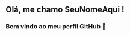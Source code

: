 ## Olá, me chamo SeuNomeAqui ! 
### Bem vindo ao meu perfil GitHub 👋
<!---
Thomas-Benjamin/Thomas-Benjamin is a ✨ special ✨ repository because its `README.md` (this file) appears on your GitHub profile.
You can click the Preview link to take a look at your changes.
--->
